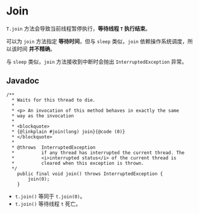 # Join

`T.join` 方法会导致当前线程暂停执行，**等待线程 `T` 执行结束**。

可以为 `join` 方法指定 **等待时间**，但与 `sleep` 类似，`join` 依赖操作系统调度，所以该时间 **并不精确**。

与 `sleep` 类似，`join` 方法接收到中断时会抛出 `InterruptedException` 异常。

## Javadoc

```
/**
  * Waits for this thread to die.
  *
  * <p> An invocation of this method behaves in exactly the same
  * way as the invocation
  *
  * <blockquote>
  * {@linkplain #join(long) join}{@code (0)}
  * </blockquote>
  *
  * @throws  InterruptedException
  *          if any thread has interrupted the current thread. The
  *          <i>interrupted status</i> of the current thread is
  *          cleared when this exception is thrown.
  */
    public final void join() throws InterruptedException {
        join(0);
    }
```

* `t.join()` 等同于 `t.join(0)`。
* `t.join()` 等待线程 `t` 死亡。
